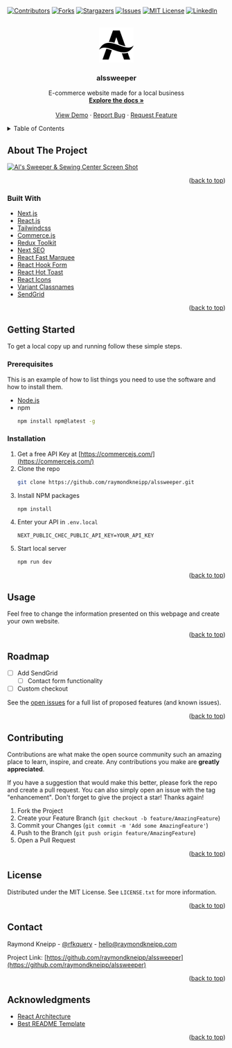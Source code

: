 <div id="top"></div>

<!-- PROJECT SHIELDS -->

[![Contributors][contributors-shield]][contributors-url]
[![Forks][forks-shield]][forks-url]
[![Stargazers][stars-shield]][stars-url]
[![Issues][issues-shield]][issues-url]
[![MIT License][license-shield]][license-url]
[![LinkedIn][linkedin-shield]][linkedin-url]

<!-- PROJECT LOGO -->
<br />
<div align="center">
  <a href="https://github.com/raymondkneipp/alssweeper">
    <img src="public/img/logo.svg" alt="Logo" width="80" height="80">
  </a>

<h3 align="center">alssweeper</h3>

  <p align="center">
	E-commerce website made for a local business
    <br />
    <a href="https://github.com/raymondkneipp/alssweeper"><strong>Explore the docs »</strong></a>
    <br />
    <br />
    <a href="https://github.com/raymondkneipp/alssweeper">View Demo</a>
    ·
    <a href="https://github.com/raymondkneipp/alssweeper/issues">Report Bug</a>
    ·
    <a href="https://github.com/raymondkneipp/alssweeper/issues">Request Feature</a>
  </p>
</div>

<!-- TABLE OF CONTENTS -->
<details>
  <summary>Table of Contents</summary>
  <ol>
    <li>
      <a href="#about-the-project">About The Project</a>
      <ul>
        <li><a href="#built-with">Built With</a></li>
      </ul>
    </li>
    <li>
      <a href="#getting-started">Getting Started</a>
      <ul>
        <li><a href="#prerequisites">Prerequisites</a></li>
        <li><a href="#installation">Installation</a></li>
      </ul>
    </li>
    <li><a href="#usage">Usage</a></li>
    <li><a href="#roadmap">Roadmap</a></li>
    <li><a href="#contributing">Contributing</a></li>
    <li><a href="#license">License</a></li>
    <li><a href="#contact">Contact</a></li>
    <li><a href="#acknowledgments">Acknowledgments</a></li>
  </ol>
</details>

<!-- ABOUT THE PROJECT -->

## About The Project

[![Al's Sweeper & Sewing Center Screen Shot][product-screenshot]](https://example.com)

<p align="right">(<a href="#top">back to top</a>)</p>

### Built With

- [Next.js](https://nextjs.org/)
- [React.js](https://reactjs.org/)
- [Tailwindcss](https://tailwindcss.com/)
- [Commerce.js](https://commercejs.com/)
- [Redux Toolkit](https://redux-toolkit.js.org/)
- [Next SEO](https://github.com/garmeeh/next-seo)
- [React Fast Marquee](https://www.react-fast-marquee.com/)
- [React Hook Form](https://react-hook-form.com/)
- [React Hot Toast](https://react-hot-toast.com/)
- [React Icons](https://react-icons.github.io/react-icons)
- [Variant Classnames](https://github.com/mattvalleycodes/variant-classnames)
- [SendGrid](https://sendgrid.com/)

<p align="right">(<a href="#top">back to top</a>)</p>

<!-- GETTING STARTED -->

## Getting Started

To get a local copy up and running follow these simple steps.

### Prerequisites

This is an example of how to list things you need to use the software and how to install them.

- [Node.js](https://nodejs.org/en/)
- npm
  ```sh
  npm install npm@latest -g
  ```

### Installation

1. Get a free API Key at [https://commercejs.com/](https://commercejs.com/)
2. Clone the repo
   ```sh
   git clone https://github.com/raymondkneipp/alssweeper.git
   ```
3. Install NPM packages
   ```sh
   npm install
   ```
4. Enter your API in `.env.local`
   ```
   NEXT_PUBLIC_CHEC_PUBLIC_API_KEY=YOUR_API_KEY
   ```
5. Start local server
   ```sh
   npm run dev
   ```

<p align="right">(<a href="#top">back to top</a>)</p>

<!-- USAGE EXAMPLES -->

## Usage

Feel free to change the information presented on this webpage and create your own website.

<!-- _For more examples, please refer to the [Documentation](https://example.com)_ -->

<p align="right">(<a href="#top">back to top</a>)</p>

<!-- ROADMAP -->

## Roadmap

- [ ] Add SendGrid
  - [ ] Contact form functionality
- [ ] Custom checkout

See the [open issues](https://github.com/raymondkneipp/alssweeper/issues) for a full list of proposed features (and known issues).

<p align="right">(<a href="#top">back to top</a>)</p>

<!-- CONTRIBUTING -->

## Contributing

Contributions are what make the open source community such an amazing place to learn, inspire, and create. Any contributions you make are **greatly appreciated**.

If you have a suggestion that would make this better, please fork the repo and create a pull request. You can also simply open an issue with the tag "enhancement".
Don't forget to give the project a star! Thanks again!

1. Fork the Project
2. Create your Feature Branch (`git checkout -b feature/AmazingFeature`)
3. Commit your Changes (`git commit -m 'Add some AmazingFeature'`)
4. Push to the Branch (`git push origin feature/AmazingFeature`)
5. Open a Pull Request

<p align="right">(<a href="#top">back to top</a>)</p>

<!-- LICENSE -->

## License

Distributed under the MIT License. See `LICENSE.txt` for more information.

<p align="right">(<a href="#top">back to top</a>)</p>

<!-- CONTACT -->

## Contact

Raymond Kneipp - [@rfkquery](https://twitter.com/rfkquery) - hello@raymondkneipp.com

Project Link: [https://github.com/raymondkneipp/alssweeper](https://github.com/raymondkneipp/alssweeper)

<p align="right">(<a href="#top">back to top</a>)</p>

<!-- ACKNOWLEDGMENTS -->

## Acknowledgments

- [React Architecture](https://www.taniarascia.com/react-architecture-directory-structure/)
- [Best README Template](https://github.com/othneildrew/Best-README-Template/blob/master/README.md)

<p align="right">(<a href="#top">back to top</a>)</p>

<!-- MARKDOWN LINKS & IMAGES -->
<!-- https://www.markdownguide.org/basic-syntax/#reference-style-links -->

[contributors-shield]: https://img.shields.io/github/contributors/raymondkneipp/alssweeper.svg?style=for-the-badge
[contributors-url]: https://github.com/raymondkneipp/alssweeper/graphs/contributors
[forks-shield]: https://img.shields.io/github/forks/raymondkneipp/alssweeper.svg?style=for-the-badge
[forks-url]: https://github.com/raymondkneipp/alssweeper/network/members
[stars-shield]: https://img.shields.io/github/stars/raymondkneipp/alssweeper.svg?style=for-the-badge
[stars-url]: https://github.com/raymondkneipp/alssweeper/stargazers
[issues-shield]: https://img.shields.io/github/issues/raymondkneipp/alssweeper.svg?style=for-the-badge
[issues-url]: https://github.com/raymondkneipp/alssweeper/issues
[license-shield]: https://img.shields.io/github/license/raymondkneipp/alssweeper.svg?style=for-the-badge
[license-url]: https://github.com/raymondkneipp/alssweeper/blob/master/LICENSE.txt
[linkedin-shield]: https://img.shields.io/badge/-LinkedIn-black.svg?style=for-the-badge&logo=linkedin&colorB=555
[linkedin-url]: https://linkedin.com/in/raymondkneipp
[product-screenshot]: public/img/screenshot.png
